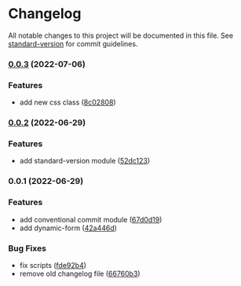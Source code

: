 # Changelog

All notable changes to this project will be documented in this file. See [standard-version](https://github.com/conventional-changelog/standard-version) for commit guidelines.

### [0.0.3](https://github.com/mohammad-haji/dynamic-form/compare/v0.0.2...v0.0.3) (2022-07-06)


### Features

* add new css class ([8c02808](https://github.com/mohammad-haji/dynamic-form/commit/8c0280849d64c3d5a03d9de767aa08c83c2a5e2a))

### [0.0.2](https://github.com/mohammad-haji/dynamic-form/compare/v0.0.1...v0.0.2) (2022-06-29)


### Features

* add standard-version module ([52dc123](https://github.com/mohammad-haji/dynamic-form/commit/52dc1232e25b26ddcf91f9e6a3eb30d5cf26be07))

### 0.0.1 (2022-06-29)


### Features

* add conventional commit module ([67d0d19](https://github.com/mohammad-haji/dynamic-form/commit/67d0d19d63ea17547bd9e34901f26f5e9d7c7881))
* add dynamic-form ([42a446d](https://github.com/mohammad-haji/dynamic-form/commit/42a446d8bc9d3ae6e25d2ea49ea74b27aba76b21))


### Bug Fixes

* fix scripts ([fde92b4](https://github.com/mohammad-haji/dynamic-form/commit/fde92b4c352847ecb4ca70d00ae3d4f06b041513))
* remove old changelog file ([66760b3](https://github.com/mohammad-haji/dynamic-form/commit/66760b32bae65fc0c92152a060e2be9f3bba513d))
